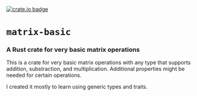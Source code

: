 [![crate.io badge](https://img.shields.io/crates/d/matrix-basic)](https://crates.io/crates/matrix-basic)
# `matrix-basic`

### A Rust crate for very basic matrix operations

This is a crate for very basic matrix operations with any type that supports addition, substraction,
and multiplication. Additional properties might be needed for certain operations.

I created it mostly to learn using generic types and traits.